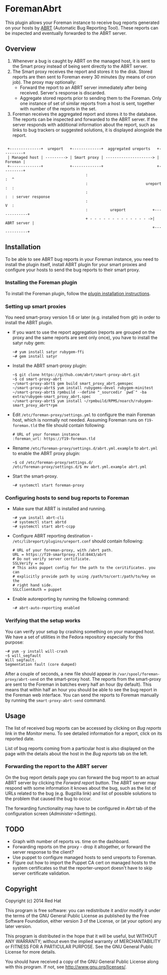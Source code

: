 # ForemanAbrt

This plugin allows your Foreman instance to receive bug reports generated on
your hosts by [ABRT](https://github.com/abrt/abrt) (Automatic Bug Reporting
Tool). These reports can be inspected and eventually forwarded to the ABRT
server.

## Overview

1. Whenever a bug is caught by ABRT on the managed host, it is sent to the Smart
   proxy instead of being sent directly to the ABRT server.
2. The Smart proxy receives the report and stores it to the disk. Stored
   reports are then sent to Foreman every 30 minutes (by means of cron job).
   The proxy may optionally:
   - Forward the report to an ABRT server immediately after being received.
     Server's response is discarded.
   - Aggregate stored reports prior to sending them to the Foreman. Only one
     instance of set of similar reports from a host is sent, together with
     number of the reports in the set.
3. Foreman receives the aggregated report and stores it to the database. The
   reports can be inspected and forwarded to the ABRT server. If the server
   responds with additional information about the report, such as links to bug
   trackers or suggested solutions, it is displayed alongside the report.

```

 +--------------+  ureport   +-------------+  aggregated ureports   +---------+
 | Managed host | ---------> | Smart proxy | ---------------------> | Foreman |
 +--------------+            +-------------+                        +---------+
                                    :                                  :  ^
                                    :                          ureport :  :
                                    :                                  :  : server response
                                    :                                  V  :
                                    :          ureport            +-------------+
                                    + - - - - - - - - - - - - - ->| ABRT server |
                                                                  +-------------+

```

## Installation

To be able to see ABRT bug reports in your Foreman instance, you need to
install the plugin itself, install ABRT plugin for your smart proxies and
configure your hosts to send the bug reports to their smart proxy.

### Installing the Foreman plugin

To install the Foreman plugin, follow the [plugin installation
instructions](http://projects.theforeman.org/projects/foreman/wiki/How_to_Install_a_Plugin).

### Setting up smart proxies

You need smart-proxy version 1.6 or later (e.g. installed from git) in order to
install the ABRT plugin.

- If you want to use the report aggregation (reports are grouped on the proxy
  and the same reports are sent only once), you have to install the satyr ruby
  gem:

  ```
  ~# yum install satyr rubygem-ffi
  ~# gem install satyr
  ```

- Install the ABRT smart-proxy plugin:

  ```
  ~$ git clone https://github.com/abrt/smart-proxy-abrt.git
  ~$ cd smart-proxy-abrt
  ~/smart-proxy-abrt$ gem build smart_proxy_abrt.gemspec
  ~/smart-proxy-abrt$ yum install rubygems-devel rubygem-minitest
  ~/smart-proxy-abrt$ rpmbuild --define "_sourcedir `pwd`" -ba extra/rubygem-smart_proxy_abrt.spec
  ~/smart-proxy-abrt$ yum install ~/rpmbuild/RPMS/noarch/rubygem-smart_proxy_abrt*rpm
  ```

- Edit `/etc/foreman-proxy/settings.yml` to configure the main Foreman host,
  which is normally not needed. Assuming Foreman runs on `f19-foreman.tld` the
  file should contain following:

  ```
  # URL of your foreman instance
  :foreman_url: https://f19-foreman.tld
  ```

- Rename `/etc/foreman-proxy/settings.d/abrt.yml.example` to `abrt.yml` to enable the ABRT proxy plugin:
  ```
  ~$ cd /etc/foreman-proxy/settings.d/
  /etc/foreman-proxy/settings.d/$ mv abrt.yml.example abrt.yml
  ```

- Start the smart-proxy.

  ```
  ~# systemctl start foreman-proxy
  ```

### Configuring hosts to send bug reports to Foreman

- Make sure that ABRT is installed and running.
  ```
  ~# yum install abrt-cli
  ~# systemctl start abrtd
  ~# systemctl start abrt-ccpp
  ```

- Configure ABRT reporting destination -
  `/etc/libreport/plugins/ureport.conf` should contain following:

  ```
  # URL of your foreman-proxy, with /abrt path.
  URL = https://f19-smartproxy.tld:8443/abrt
  # Do not verify server certificate.
  SSLVerify = no
  # This asks puppet config for the path to the ceritificates. you can
  # explicitly provide path by using /path/to/cert:/path/to/key on the
  # right hand side.
  SSLClientAuth = puppet
  ```

- Enable autoreporting by running the following command:

  ```
  ~# abrt-auto-reporting enabled
  ```

### Verifying that the setup works

You can verify your setup by crashing something on your managed host. We have a
set of utilities in the Fedora repository especially for this purpose:

```
~# yum -y install will-crash
~$ will_segfault
Will segfault.
Segmentation fault (core dumped)
```

After a couple of seconds, a new file should appear in
`/var/spool/foreman-proxy/abrt-send` on the smart-proxy host. The reports from
the smart-proxy are sent to the Foreman in batches every half an hour (by
default). This means that within half an hour you should be able to see the bug
report in the Foreman web interface. You can send the reports to Foreman
manually by running the `smart-proxy-abrt-send` command.

## Usage

The list of received bug reports can be accessed by clicking on *Bug reports*
link in the *Monitor* menu. To see detailed information for a report, click on
its reported date.

List of bug reports coming from a particular host is also displayed on the page
with the details about the host in the *Bug reports* tab on the left.

### Forwarding the report to the ABRT server

On the bug report details page you can forward the bug report to an actual
ABRT server by clicking the *Forward report* button. The ABRT server may
respond with some information it knows about the bug, such as the list of URLs
related to the bug (e.g. Bugzilla link) and list of possible solutions to the
problem that caused the bug to occur.

The forwarding functionality may have to be configured in *Abrt* tab of the
configuration screen (*Administer*->*Settings*).

## TODO

- Graph with number of reports vs. time on the dashboard.
- Forwarding reports on the proxy - drop it altogether, or forward the server
  response to the client?
- Use puppet to configure managed hosts to send ureports to Foreman.
- Figure out how to import the Puppet CA cert on managed hosts to the system
  certificates so that the reporter-ureport doesn't have to skip server
  certificate validation.

## Copyright

Copyright (c) 2014 Red Hat

This program is free software: you can redistribute it and/or modify
it under the terms of the GNU General Public License as published by
the Free Software Foundation, either version 3 of the License, or
(at your option) any later version.

This program is distributed in the hope that it will be useful,
but WITHOUT ANY WARRANTY; without even the implied warranty of
MERCHANTABILITY or FITNESS FOR A PARTICULAR PURPOSE.  See the
GNU General Public License for more details.

You should have received a copy of the GNU General Public License
along with this program.  If not, see <http://www.gnu.org/licenses/>.

